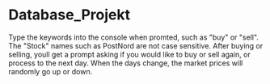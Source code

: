 # Database_Projekt
 
Type the keywords into the console when promted, such as "buy" or "sell".
The "Stock" names such as PostNord are not case sensitive.
After buying or selling, youll get a prompt asking if you would like to buy or sell again, or process to the next day.
When the days change, the market prices will randomly go up or down.
